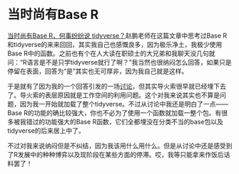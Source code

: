 # 当时尚有Base R


[当时尚有Base R，何事纷纷说 tidyverse？](https://openr.pzhao.org/zh/blog/tidyverse-and-chin/)赵鹏老师在这篇文章中思考过Base R和tidyverse的来来回回，其实我自己也感慨良多，因为极乐净土，我极少使用Base R中的函数。之前也有个在人大读在职硕士的大兄弟和我聊天没几句就问：“R语言是不是只学tidyverse就行了啊？”我当然也很纳闷怎么回答，如果只是停留在表面，回答为“是”其实也无可厚非，因为我自己就是这样。

<!--more-->

于是就有了因为我的一个回答引发的一场[讨论](https://d.cosx.org/d/420697/18)，但其实导火索很早就已经埋下去了。导火索的表层原因就是工作空间的利用问题。这个对我来说其实也不算是问题，因为我一开始就加载了整个tidyverse。不过从讨论中我还是明白了一点——Base R的功能的确比较强大，你也不必为了使用一个函数就加载一整个包。有很多被我错过的功能强大的Base R函数，它们全都埋没在分类不当的base包以及tidyverse的后来居上中了。

不过对我来说纳闷但是不纠结，因为我该用什么用什么。但是从讨论中还是感受到了R发展中的种种博弈以及现阶段在某些方面的停滞。哎，我等只能拿来作饭后话料罢了！